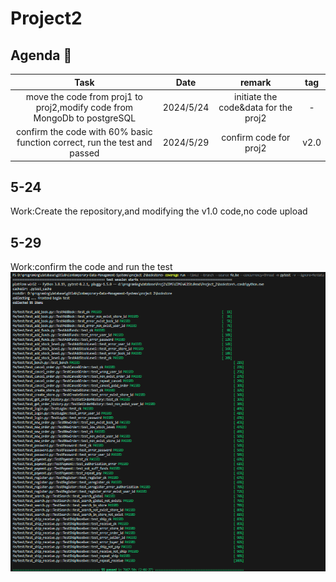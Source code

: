 # Project2

## Agenda :calendar:
  
|  Task  |  Date  | remark | tag |
|  :-----: | :------: | :-----:| :-----:|
|  move the code from proj1 to proj2,modify code from MongoDb to postgreSQL |2024/5/24  | initiate the code&data for the proj2 | - |
|  confirm the code with 60% basic function correct, run the test and passed |2024/5/29 | confirm code for proj2 | v2.0 |


## 5-24

Work:Create the repository,and modifying the v1.0 code,no code upload

## 5-29

Work:confirm the code and run the test
![error](./temp_result/reportv2.0.png)




